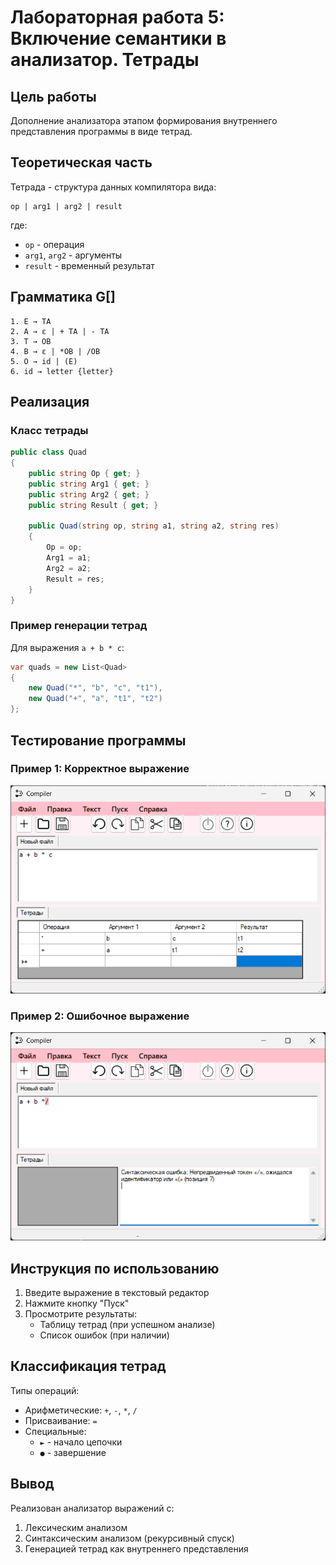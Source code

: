 # Лабораторная работа 5: Включение семантики в анализатор. Тетрады

## Цель работы
Дополнение анализатора этапом формирования внутреннего представления программы в виде тетрад.

## Теоретическая часть
Тетрада - структура данных компилятора вида:
```
op | arg1 | arg2 | result
```
где:
- `op` - операция
- `arg1`, `arg2` - аргументы
- `result` - временный результат

## Грамматика G[<E>]
```bnf
1. E → TA 
2. A → ε | + TA | - TA 
3. T → ОВ 
4. В → ε | *ОВ | /ОВ 
5. О → id | (E) 
6. id → letter {letter}
```

## Реализация

### Класс тетрады
```csharp
public class Quad
{
    public string Op { get; }
    public string Arg1 { get; }
    public string Arg2 { get; }
    public string Result { get; }

    public Quad(string op, string a1, string a2, string res)
    {
        Op = op;
        Arg1 = a1;
        Arg2 = a2;
        Result = res;
    }
}
```

### Пример генерации тетрад
Для выражения `a + b * c`:
```csharp
var quads = new List<Quad>
{
    new Quad("*", "b", "c", "t1"),
    new Quad("+", "a", "t1", "t2")
};
```

## Тестирование программы

### Пример 1: Корректное выражение
![Пример работы с выражением a+b*c](test1.png)


### Пример 2: Ошибочное выражение
![Пример обработки ошибки](test2.png)


## Инструкция по использованию
1. Введите выражение в текстовый редактор
2. Нажмите кнопку "Пуск"
3. Просмотрите результаты:
   - Таблицу тетрад (при успешном анализе)
   - Список ошибок (при наличии)

## Классификация тетрад
Типы операций:
- Арифметические: `+`, `-`, `*`, `/`
- Присваивание: `=`
- Специальные: 
  - `►` - начало цепочки
  - `●` - завершение

## Вывод
Реализован анализатор выражений с:
1. Лексическим анализом
2. Синтаксическим анализом (рекурсивный спуск)
3. Генерацией тетрад как внутреннего представления
